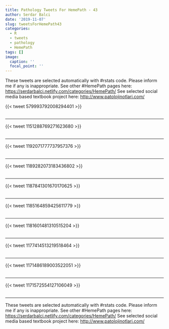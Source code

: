 ```yaml
---
title: Pathology Tweets For HemePath - 43
author: Serdar Balci
date: '2019-11-07'
slug: tweetsForHemePath43
categories:
  - R
  - tweets
  - pathology
  - HemePath
tags: []
image:
  caption: ''
  focal_point: ''
---
```



These tweets are selected automatically with #rstats code. Please inform me if any is inappropriate.
See other #HemePath pages here: https://serdarbalci.netlify.com/categories/HemePath/ 
See selected social media based textbook project here: http://www.patolojinotlari.com/

{{< tweet 579993792008294401 >}}
<br>
<br>
<hr>
{{< tweet 1151288769271623680 >}}
<br>
<br>
<hr>
{{< tweet 1192071777737957376 >}}
<br>
<br>
<hr>
{{< tweet 1189282073183436802 >}}
<br>
<br>
<hr>
{{< tweet 1187841301670170625 >}}
<br>
<br>
<hr>
{{< tweet 1185164859425611779 >}}
<br>
<br>
<hr>
{{< tweet 1181601481310515204 >}}
<br>
<br>
<hr>
{{< tweet 1177414513219518464 >}}
<br>
<br>
<hr>
{{< tweet 1171486189003522051 >}}
<br>
<br>
<hr>
{{< tweet 1171572554127106049 >}}
<br>
<br>
<hr>


These tweets are selected automatically with #rstats code. Please inform me if any is inappropriate.
See other #HemePath pages here: https://serdarbalci.netlify.com/categories/HemePath/ 
See selected social media based textbook project here: http://www.patolojinotlari.com/
